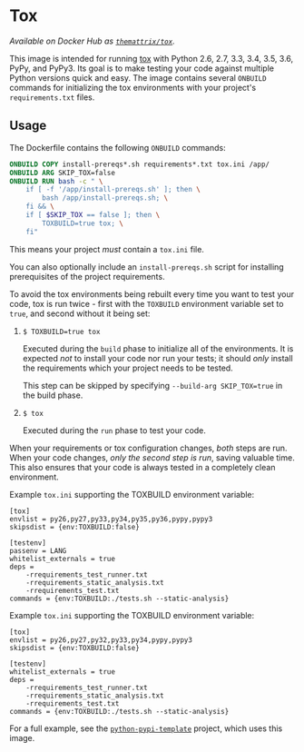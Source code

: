 # Tox

*Available on Docker Hub as [`themattrix/tox`](https://registry.hub.docker.com/u/themattrix/tox/).*

This image is intended for running [tox](https://tox.readthedocs.org/en/latest/) with
Python 2.6, 2.7, 3.3, 3.4, 3.5, 3.6, PyPy, and PyPy3.
Its goal is to make testing your code against multiple Python versions quick and easy.
The image contains several `ONBUILD` commands for initializing the tox environments with
your project's `requirements.txt` files.


## Usage

The Dockerfile contains the following `ONBUILD` commands:

```dockerfile
ONBUILD COPY install-prereqs*.sh requirements*.txt tox.ini /app/
ONBUILD ARG SKIP_TOX=false
ONBUILD RUN bash -c " \
    if [ -f '/app/install-prereqs.sh' ]; then \
        bash /app/install-prereqs.sh; \
    fi && \
    if [ $SKIP_TOX == false ]; then \
        TOXBUILD=true tox; \
    fi"
```

This means your project *must* contain a `tox.ini` file.

You can also optionally include an `install-prereqs.sh` script for installing
prerequisites of the project requirements.

To avoid the tox environments being rebuilt every time you want to test your code,
tox is run twice - first with the `TOXBUILD` environment variable set to `true`,
and second without it being set:

1. `$ TOXBUILD=true tox`

    Executed during the `build` phase to initialize all of the environments. It is
    expected *not* to install your code nor run your tests; it should *only*
    install the requirements which your project needs to be tested.

    This step can be skipped by specifying `--build-arg SKIP_TOX=true` in the build phase.

2. `$ tox`

    Executed during the `run` phase to test your code.


When your requirements or tox configuration changes, *both* steps are run.
When your code changes, *only the second step is run*, saving valuable time.
This also ensures that your code is always tested in a completely clean
environment.

Example `tox.ini` supporting the TOXBUILD environment variable:

    [tox]
    envlist = py26,py27,py33,py34,py35,py36,pypy,pypy3
    skipsdist = {env:TOXBUILD:false}

    [testenv]
    passenv = LANG
    whitelist_externals = true
    deps =
        -rrequirements_test_runner.txt
        -rrequirements_static_analysis.txt
        -rrequirements_test.txt
    commands = {env:TOXBUILD:./tests.sh --static-analysis}


Example `tox.ini` supporting the TOXBUILD environment variable:

    [tox]
    envlist = py26,py27,py32,py33,py34,pypy,pypy3
    skipsdist = {env:TOXBUILD:false}

    [testenv]
    whitelist_externals = true
    deps =
        -rrequirements_test_runner.txt
        -rrequirements_static_analysis.txt
        -rrequirements_test.txt
    commands = {env:TOXBUILD:./tests.sh --static-analysis}


For a full example, see the [`python-pypi-template`](https://github.com/themattrix/python-pypi-template) project, which uses this image.
